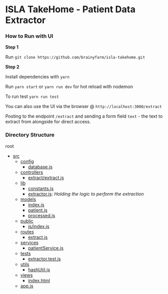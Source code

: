 # ISLA TakeHome - Patient Data Extractor

### How to Run with UI

**Step 1**

Run `git clone https://github.com/brainyfarm/isla-takehome.git`

**Step 2**

Install dependencies with `yarn`

Run `yarn start` or `yarn run dev` for hot reload with nodemon

To run test `yarn run test`

You can also use the UI via the browser @ `http://localhost:3000/extract`

Posting to the endpoint `/extract` and sending a form field `text` - the text to extract from alongside for direct access. 


### Directory Structure
root
- [src](https://github.com/brainyfarm/isla-takehome/tree/main/src)
    - [config](https://github.com/brainyfarm/isla-takehome/tree/main/src/config)
        - [database.js](https://github.com/brainyfarm/isla-takehome/blob/main/src/config/database.js)
    - [controllers](https://github.com/brainyfarm/isla-takehome/tree/main/src/controllers)
        - [extract/extract.js](https://github.com/brainyfarm/isla-takehome/blob/main/src/controllers/extract/extract.js)
    - [lib](https://github.com/brainyfarm/isla-takehome/tree/main/src/lib)
        - [constants.js](https://github.com/brainyfarm/isla-takehome/blob/main/src/lib/constants.js)
        - [extractor.js](https://github.com/brainyfarm/isla-takehome/blob/main/src/lib/extractor.js): *Holding the logic to perform the extraction*
    - [models](https://github.com/brainyfarm/isla-takehome/tree/main/src/models)
        - [index.js](https://github.com/brainyfarm/isla-takehome/blob/main/src/models/index.js)
        - [patient.js](https://github.com/brainyfarm/isla-takehome/blob/main/src/models/patient.js)
        - [processed.js](https://github.com/brainyfarm/isla-takehome/blob/main/src/models/processed.js)
    - [public](https://github.com/brainyfarm/isla-takehome/tree/main/src/public)
        - [js/index.js](https://github.com/brainyfarm/isla-takehome/blob/main/src/public/js/index.js)
    - [routes](https://github.com/brainyfarm/isla-takehome/tree/main/src/routes)
        - [extract.js](https://github.com/brainyfarm/isla-takehome/blob/main/src/routes/extract.js)
    - [services](https://github.com/brainyfarm/isla-takehome/tree/main/src/services)
        - [patientService.js](https://github.com/brainyfarm/isla-takehome/blob/main/src/services/patientService.js)
    - [tests](https://github.com/brainyfarm/isla-takehome/tree/main/src/tests)
        - [extractor.test.js](https://github.com/brainyfarm/isla-takehome/blob/main/src/tests/extractor.test.js)
    - [utils](https://github.com/brainyfarm/isla-takehome/tree/main/src/utils)
        - [hashUtil.js](https://github.com/brainyfarm/isla-takehome/blob/main/src/utils/hashUtil.js)
    - [views](https://github.com/brainyfarm/isla-takehome/tree/main/src/views)
        - [index.html](https://github.com/brainyfarm/isla-takehome/blob/main/src/views/index.html)
    - [app.js](https://github.com/brainyfarm/isla-takehome/blob/main/src/app.js)


